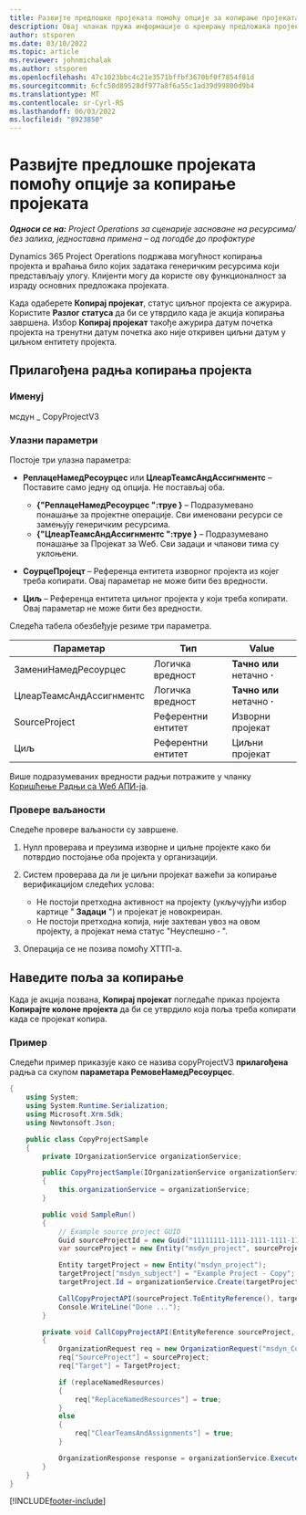 ```yaml
---
title: Развијте предлошке пројеката помоћу опције за копирање пројеката
description: Овај чланак пружа информације о креирању предложака пројекта помоћу прилагођене радње пројекта Копирање.
author: stsporen
ms.date: 03/10/2022
ms.topic: article
ms.reviewer: johnmichalak
ms.author: stsporen
ms.openlocfilehash: 47c1023bbc4c21e3571bffbf3670bf0f7854f81d
ms.sourcegitcommit: 6cfc50d89528df977a8f6a55c1ad39d99800d9b4
ms.translationtype: MT
ms.contentlocale: sr-Cyrl-RS
ms.lasthandoff: 06/03/2022
ms.locfileid: "8923850"
---
```

# <a name="develop-project-templates-with-copy-project"></a>Развијте предлошке пројеката помоћу опције за копирање пројеката

_**Односи се на:** Project Operations за сценарије засноване на ресурсима/без залиха, једноставна примена – од погодбе до профактуре_

Dynamics 365 Project Operations подржава могућност копирања пројекта и враћања било којих задатака генеричким ресурсима који представљају улогу. Клијенти могу да користе ову функционалност за израду основних предложака пројеката.

Када одаберете **Копирај пројекат**, статус циљног пројекта се ажурира. Користите **Разлог статуса** да би се утврдило када је акција копирања завршена. Избор **Копирај пројекат** такође ажурира датум почетка пројекта на тренутни датум почетка ако није откривен циљни датум у циљном ентитету пројекта.

## <a name="copy-project-custom-action"></a>Прилагођена радња копирања пројекта

### <a name="name"></a>Именуј 

мсдyн \_ CopyProjectV3

### <a name="input-parameters"></a>Улазни параметри

Постоје три улазна параметра:

- **РеплацеНамедРесоурцес** или **ЦлеарТеамсАндАссигнментс** – Поставите само једну од опција. Не постављај оба.

    - **\{"РеплацеНамедРесоурцес ":труе \}** – Подразумевано понашање за пројектне операције. Сви именовани ресурси се замењују генеричким ресурсима.
    - **\{"ЦлеарТеамсАндАссигнментс ":труе \}** – Подразумевано понашање за Пројекат за Wеб. Сви задаци и чланови тима су уклоњени.

- **СоурцеПројецт** – Референца ентитета изворног пројекта из којег треба копирати. Овај параметар не може бити без вредности.
- **Циљ** – Референца ентитета циљног пројекта у који треба копирати. Овај параметар не може бити без вредности.

Следећа табела обезбеђује резиме три параметра.

| Параметар                | Тип             | Value                 |
|--------------------------|------------------|-----------------------|
| ЗамениНамедРесоурцес    | Логичка вредност          | **Тачно или** нетачно **·** |
| ЦлеарТеамсАндАссигнментс | Логичка вредност          | **Тачно или** нетачно **·** |
| SourceProject            | Референтни ентитет | Изворни пројекат    |
| Циљ                   | Референтни ентитет | Циљни пројекат    |

Више подразумеваних вредности радњи потражите у чланку [Коришћење Радњи са Wеб АПИ-ја](/powerapps/developer/common-data-service/webapi/use-web-api-actions).

### <a name="validations"></a>Провере ваљаности

Следеће провере ваљаности су завршене.

1. Нулл проверава и преузима изворне и циљне пројекте како би потврдио постојање оба пројекта у организацији.
2. Систем проверава да ли је циљни пројекат важећи за копирање верификацијом следећих услова:

    - Не постоји претходна активност на пројекту (укључујући избор картице " **Задаци** ") и пројекат је новокреиран.
    - Не постоји претходна копија, није захтеван увоз на овом пројекту, а пројекат нема статус "Неуспешно **·** ".

3. Операција се не позива помоћу ХТТП-а.

## <a name="specify-fields-to-copy"></a>Наведите поља за копирање

Када је акција позвана, **Копирај пројекат** погледаће приказ пројекта **Копирајте колоне пројекта** да би се утврдило која поља треба копирати када се пројекат копира.

### <a name="example"></a>Пример

Следећи пример приказује како се назива copyProjectV3 **прилагођена** радња са скупом **параметара РемовеНамедРесоурцес**.

```C#
{
    using System;
    using System.Runtime.Serialization;
    using Microsoft.Xrm.Sdk;
    using Newtonsoft.Json;

    public class CopyProjectSample
    {
        private IOrganizationService organizationService;

        public CopyProjectSample(IOrganizationService organizationService)
        {
            this.organizationService = organizationService;
        }

        public void SampleRun()
        {
            // Example source project GUID
            Guid sourceProjectId = new Guid("11111111-1111-1111-1111-111111111111");
            var sourceProject = new Entity("msdyn_project", sourceProjectId);

            Entity targetProject = new Entity("msdyn_project");
            targetProject["msdyn_subject"] = "Example Project - Copy";
            targetProject.Id = organizationService.Create(targetProject);

            CallCopyProjectAPI(sourceProject.ToEntityReference(), targetProject.ToEntityReference(), copyOption, true, false);
            Console.WriteLine("Done ...");
        }

        private void CallCopyProjectAPI(EntityReference sourceProject, EntityReference TargetProject, bool replaceNamedResources = true, bool clearTeamsAndAssignments = false)
        {
            OrganizationRequest req = new OrganizationRequest("msdyn_CopyProjectV3");
            req["SourceProject"] = sourceProject;
            req["Target"] = TargetProject;

            if (replaceNamedResources)
            {
                req["ReplaceNamedResources"] = true;
            }
            else
            {
                req["ClearTeamsAndAssignments"] = true;
            }

            OrganizationResponse response = organizationService.Execute(req);
        }
    }
}
```

[!INCLUDE[footer-include](../includes/footer-banner.md)]
